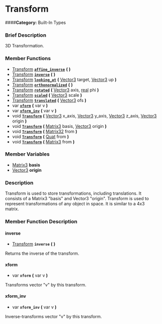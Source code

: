 #  Transform  
####**Category:** Built-In Types

###  Brief Description  
3D Transformation.

###  Member Functions 
  * [Transform](class_transform)  **[`affine_inverse`](#affine_inverse)**  **(** **)**
  * [Transform](class_transform)  **[`inverse`](#inverse)**  **(** **)**
  * [Transform](class_transform)  **[`looking_at`](#looking_at)**  **(** [Vector3](class_vector3) target, [Vector3](class_vector3) up  **)**
  * [Transform](class_transform)  **[`orthonormalized`](#orthonormalized)**  **(** **)**
  * [Transform](class_transform)  **[`rotated`](#rotated)**  **(** [Vector3](class_vector3) axis, [real](class_real) phi  **)**
  * [Transform](class_transform)  **[`scaled`](#scaled)**  **(** [Vector3](class_vector3) scale  **)**
  * [Transform](class_transform)  **[`translated`](#translated)**  **(** [Vector3](class_vector3) ofs  **)**
  * var  **[`xform`](#xform)**  **(** var v  **)**
  * var  **[`xform_inv`](#xform_inv)**  **(** var v  **)**
  * void  **[`Transform`](#Transform)**  **(** [Vector3](class_vector3) x_axis, [Vector3](class_vector3) y_axis, [Vector3](class_vector3) z_axis, [Vector3](class_vector3) origin  **)**
  * void  **[`Transform`](#Transform)**  **(** [Matrix3](class_matrix3) basis, [Vector3](class_vector3) origin  **)**
  * void  **[`Transform`](#Transform)**  **(** [Matrix32](class_matrix32) from  **)**
  * void  **[`Transform`](#Transform)**  **(** [Quat](class_quat) from  **)**
  * void  **[`Transform`](#Transform)**  **(** [Matrix3](class_matrix3) from  **)**

###  Member Variables  
  * [Matrix3](class_matrix3) **basis**
  * [Vector3](class_vector3) **origin**

###  Description  
Transform is used to store transformations, including translations. It consists of a Matrix3 "basis" and Vector3 "origin". Transform is used to represent transformations of any object in space. It is similar to a 4x3 matrix.

###  Member Function Description  

#### <a name="inverse">inverse</a>
  * [Transform](class_transform)  **`inverse`**  **(** **)**

Returns the inverse of the transform.

#### <a name="xform">xform</a>
  * var  **`xform`**  **(** var v  **)**

Transforms vector "v" by this transform.

#### <a name="xform_inv">xform_inv</a>
  * var  **`xform_inv`**  **(** var v  **)**

Inverse-transforms vector "v" by this transform.
